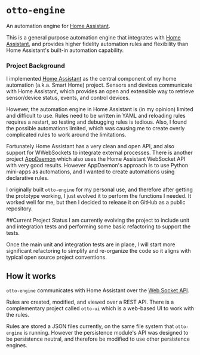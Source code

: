 # `otto-engine`

An automation engine for [Home Assistant](https://www.home-assistant.io/).

This is a general purpose automation engine that integrates with [Home Assistant](https://www.home-assistant.io/), and provides higher fidelity automation rules and flexibility than Home Assistant's built-in automation capability.

### Project Background
I implemented [Home Assistant](https://www.home-assistant.io/) as the central component of my home automation (a.k.a. Smart Home) project. Sensors and devices communicate with Home Assistant, which provides an open and extensible way to retrieve sensor/device status, events, and control devices.

However, the automation engine in Home Assistant is (in my opinion) limited and difficult to use. Rules need to be written in YAML and reloading rules requires a restart, so testing and debugging rules is tedious. Also, I found the possible automations limited, which was causing me to create overly complicated rules to work around the limitations.

Fortunately Home Assistant has a very clean and open API, and also support for WWebSockets to integrate external processes. There is another project [AppDaemon](https://github.com/home-assistant/appdaemon) which also uses the Home Assistant WebSocket API with very good results. However AppDaemon's approach is to use Python mini-apps as automations, and I wanted to create automations using declarative rules.

I originally built `otto-engine` for my personal use, and therefore after getting the prototype working, I just evolved it to perform the functions I needed. It worked well for me, but then I decided to release it on GitHub as a public repository. 

##Current Project Status
I am currently evolving the project to include unit and integration tests and performing some basic refactoring to support the tests.

Once the main unit and integration tests are in place, I will start more significant refactoring to simplify and re-organize the code so it aligns with typical open source project conventions.

## How it works

`otto-engine` communicates with Home Assistant over the [Web Socket API](https://developers.home-assistant.io/docs/en/external_api_websocket.html). 

Rules are created, modified, and viewed over a REST API. There is a complementary project called `otto-ui` which is a web-based UI to work with the rules.

Rules are stored a JSON files currently, on the same file system that `otto-engine` is running. However the persistence module's API was designed to be persistence neutral, and therefore be modified to use other persistence engines.